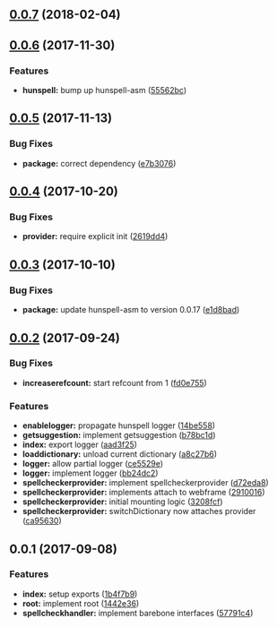 <a name="0.0.7"></a>
## [0.0.7](https://github.com/kwonoj/electron-hunspell/compare/v0.0.6...v0.0.7) (2018-02-04)



<a name="0.0.6"></a>
## [0.0.6](https://github.com/kwonoj/electron-hunspell/compare/v0.0.5...v0.0.6) (2017-11-30)


### Features

* **hunspell:** bump up hunspell-asm ([55562bc](https://github.com/kwonoj/electron-hunspell/commit/55562bc))



<a name="0.0.5"></a>
## [0.0.5](https://github.com/kwonoj/electron-hunspell/compare/v0.0.4...v0.0.5) (2017-11-13)


### Bug Fixes

* **package:** correct dependency ([e7b3076](https://github.com/kwonoj/electron-hunspell/commit/e7b3076))



<a name="0.0.4"></a>
## [0.0.4](https://github.com/kwonoj/electron-hunspell/compare/v0.0.3...v0.0.4) (2017-10-20)


### Bug Fixes

* **provider:** require explicit init ([2619dd4](https://github.com/kwonoj/electron-hunspell/commit/2619dd4))



<a name="0.0.3"></a>
## [0.0.3](https://github.com/kwonoj/electron-hunspell/compare/v0.0.2...v0.0.3) (2017-10-10)


### Bug Fixes

* **package:** update hunspell-asm to version 0.0.17 ([e1d8bad](https://github.com/kwonoj/electron-hunspell/commit/e1d8bad))



<a name="0.0.2"></a>
## [0.0.2](https://github.com/kwonoj/electron-hunspell/compare/v0.0.1...v0.0.2) (2017-09-24)


### Bug Fixes

* **increaserefcount:** start refcount from 1 ([fd0e755](https://github.com/kwonoj/electron-hunspell/commit/fd0e755))


### Features

* **enablelogger:** propagate hunspell logger ([14be558](https://github.com/kwonoj/electron-hunspell/commit/14be558))
* **getsuggestion:** implement getsuggestion ([b78bc1d](https://github.com/kwonoj/electron-hunspell/commit/b78bc1d))
* **index:** export logger ([aad3f25](https://github.com/kwonoj/electron-hunspell/commit/aad3f25))
* **loaddictionary:** unload current dictionary ([a8c27b6](https://github.com/kwonoj/electron-hunspell/commit/a8c27b6))
* **logger:** allow partial logger ([ce5529e](https://github.com/kwonoj/electron-hunspell/commit/ce5529e))
* **logger:** implement logger ([bb24dc2](https://github.com/kwonoj/electron-hunspell/commit/bb24dc2))
* **spellcheckerprovider:** implement spellcheckerprovider ([d72eda8](https://github.com/kwonoj/electron-hunspell/commit/d72eda8))
* **spellcheckerprovider:** implements attach to webframe ([2910016](https://github.com/kwonoj/electron-hunspell/commit/2910016))
* **spellcheckerprovider:** initial mounting logic ([3208fcf](https://github.com/kwonoj/electron-hunspell/commit/3208fcf))
* **spellcheckerprovider:** switchDictionary now attaches provider ([ca95630](https://github.com/kwonoj/electron-hunspell/commit/ca95630))



<a name="0.0.1"></a>
## 0.0.1 (2017-09-08)


### Features

* **index:** setup exports ([1b4f7b9](https://github.com/kwonoj/electron-hunspell/commit/1b4f7b9))
* **root:** implement root ([1442e36](https://github.com/kwonoj/electron-hunspell/commit/1442e36))
* **spellcheckhandler:** implement barebone interfaces ([57791c4](https://github.com/kwonoj/electron-hunspell/commit/57791c4))



